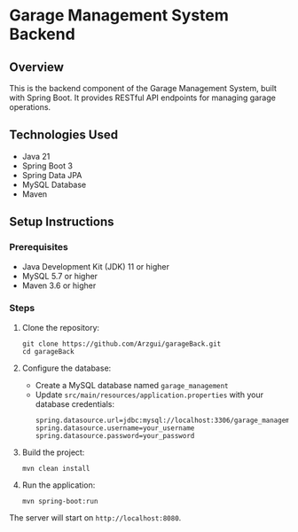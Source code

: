 # Garage Management System Backend

## Overview
This is the backend component of the Garage Management System, built with Spring Boot. It provides RESTful API endpoints for managing garage operations.
## Technologies Used
- Java 21
- Spring Boot 3
- Spring Data JPA
- MySQL Database
- Maven 

## Setup Instructions

### Prerequisites
- Java Development Kit (JDK) 11 or higher
- MySQL 5.7 or higher
- Maven 3.6 or higher

### Steps
1. Clone the repository:
   ```
   git clone https://github.com/Arzgui/garageBack.git
   cd garageBack
   ```

2. Configure the database:
   - Create a MySQL database named `garage_management`
   - Update `src/main/resources/application.properties` with your database credentials:
     ```
     spring.datasource.url=jdbc:mysql://localhost:3306/garage_management
     spring.datasource.username=your_username
     spring.datasource.password=your_password
     ```

3. Build the project:
   ```
   mvn clean install
   ```

4. Run the application:
   ```
   mvn spring-boot:run
   ```

The server will start on `http://localhost:8080`.




